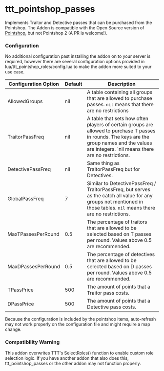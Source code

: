 # ttt_pointshop_passes

Implements Traitor and Detective passes that can be purchased from the Pointshop. The Addon is compatible with the Open Source version of [Pointshop](https://pointshop.burt0n.net), but not Pointshop 2 (A PR is welcome!).

### Configuration

No additional configuration past installing the addon on to your server is required, however there are several configuration options provided in lua/ttt_pointshop_roles/config.lua to make the addon more suited to your use case.

|Configuration Option|Default|Description|
|--------------------|-------|-----------|
|AllowedGroups|nil|A table containing all groups that are allowed to purchase passes. `nil` means that there are no restrictions|
|TraitorPassFreq|nil|A table that sets how often players of certain groups are allowed to purchase T passes in rounds. The keys are the group names and the values are integers. `nil means there are no restrictions.|
|DetectivePassFreq|nil|Same thing as TraitorPassFreq but for Detectives.|
|GlobalPassFreq|7|Similar to DetectivePassFreq / TraitorPassFreq, but serves as the catch all value for any groups not mentioned in those tables. `nil` means there are no restrictions.|
|MaxTPassesPerRound|0.5|The percentage of traitors that are allowed to be selected based on T passes per round. Values above 0.5 are recommended.|
|MaxDPassesPerRound|0.5|The percentage of detectives that are allowed to be selected based on D passes per round. Values above 0.5 are recommended.|
|TPassPrice|500|The amount of points that a Traitor pass costs.|
|DPassPrice|500|The amount of points that a Detective pass costs.|

Because the configuration is included by the pointshop items, auto-refresh may not work properly on the configuration file and might require a map change.

### Compatibility Warning

This addon overwrites TTT's SelectRoles() function to enable custom role selection logic. If you have another addon that also does this, ttt_pointshop_passes or the other addon may not function properly.